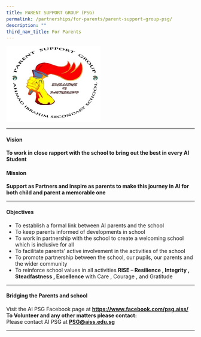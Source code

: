 ```yaml
---
title: PARENT SUPPORT GROUP (PSG)
permalink: /partnerships/for-parents/parent-support-group-psg/
description: ""
third_nav_title: For Parents
---
```

<img style="width: 50%;" src="/images/psg%20logo.jpg" /><hr>
<h4><strong>Vision</strong></h4>
<p><strong>To work in close rapport with the school to bring out the best in every AI Student</strong></p>
<h4><strong>Mission</strong></h4>
<p><strong>Support as Partners and inspire as parents to make this journey in AI for both child and parent a memorable one</strong></p><hr>
<h4><strong>Objectives</strong></h4>
<ul>
<li>To establish a formal link between AI parents and the school</li>
<li>To keep parents informed of developments in school</li>
<li>To work in partnership with the school to create a welcoming school which is inclusive for all</li>
<li>To facilitate parents&rsquo; active involvement in the activities of the school</li>
<li>To promote partnership between the school, our pupils, our parents and the wider community</li>
<li>To reinforce school values in all activities&nbsp;<strong>RISE &ndash; Resilience , Integrity , Steadfastness , Excellence</strong>&nbsp;with Care , Courage , and Gratitude</li>
</ul>
<hr>
<h4><strong>Bridging the Parents and school</strong></h4>
<p>Visit the AI PSG Facebook page at&nbsp;<strong><a href="https://www.facebook.com/psg.aiss/" target="_blank" rel="noopener">https://www.facebook.com/psg.aiss/</a><br /></strong><strong>To Volunteer and any other matters please contact:<br /></strong>Please contact AI PSG at&nbsp;<strong><a href="mailto:PSG@aiss.edu.sg" target="">PSG@aiss.edu.sg</a></strong></p>
<hr>